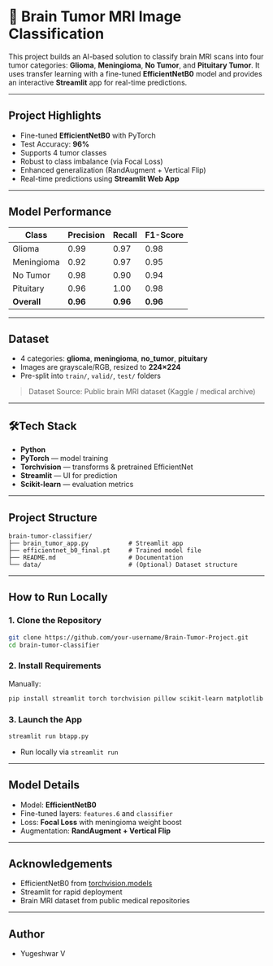 
# 🧠 Brain Tumor MRI Image Classification

This project builds an AI-based solution to classify brain MRI scans into four tumor categories: **Glioma**, **Meningioma**, **No Tumor**, and **Pituitary Tumor**. It uses transfer learning with a fine-tuned **EfficientNetB0** model and provides an interactive **Streamlit** app for real-time predictions.

---

## Project Highlights

- Fine-tuned **EfficientNetB0** with PyTorch
- Test Accuracy: **96%**
- Supports 4 tumor classes
- Robust to class imbalance (via Focal Loss)
- Enhanced generalization (RandAugment + Vertical Flip)
- Real-time predictions using **Streamlit Web App**

---

## Model Performance

| Class       | Precision | Recall | F1-Score |
|-------------|-----------|--------|----------|
| Glioma      | 0.99      | 0.97   | 0.98     |
| Meningioma  | 0.92      | 0.97   | 0.95     |
| No Tumor    | 0.98      | 0.90   | 0.94     |
| Pituitary   | 0.96      | 1.00   | 0.98     |
| **Overall** | **0.96**  | **0.96** | **0.96** |

---

## Dataset

- 4 categories: **glioma**, **meningioma**, **no_tumor**, **pituitary**
- Images are grayscale/RGB, resized to **224×224**
- Pre-split into `train/`, `valid/`, `test/` folders

> Dataset Source: Public brain MRI dataset (Kaggle / medical archive)

---

## 🛠Tech Stack

- **Python**
- **PyTorch** — model training
- **Torchvision** — transforms & pretrained EfficientNet
- **Streamlit** — UI for prediction
- **Scikit-learn** — evaluation metrics

---

## Project Structure

```
brain-tumor-classifier/
├── brain_tumor_app.py           # Streamlit app
├── efficientnet_b0_final.pt     # Trained model file
├── README.md                    # Documentation
└── data/                        # (Optional) Dataset structure
```

---

## How to Run Locally

### 1. Clone the Repository

```bash
git clone https://github.com/your-username/Brain-Tumor-Project.git
cd brain-tumor-classifier
```

### 2. Install Requirements
Manually:

```bash
pip install streamlit torch torchvision pillow scikit-learn matplotlib numpy
```

### 3. Launch the App

```bash
streamlit run btapp.py
```
- Run locally via `streamlit run`

---

## Model Details

- Model: **EfficientNetB0**
- Fine-tuned layers: `features.6` and `classifier`
- Loss: **Focal Loss** with meningioma weight boost
- Augmentation: **RandAugment + Vertical Flip**

---

## Acknowledgements

- EfficientNetB0 from [torchvision.models](https://pytorch.org/vision/stable/models.html)
- Streamlit for rapid deployment
- Brain MRI dataset from public medical repositories

---

## Author
 - Yugeshwar V
